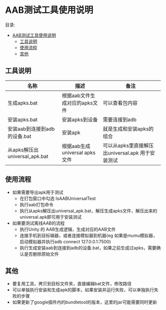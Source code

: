 # AAB测试工具使用说明

目录:

- [AAB测试工具使用说明](#aab测试工具使用说明)
	- [工具说明](#工具说明)
	- [使用流程](#使用流程)
	- [其他](#其他)

## 工具说明

|  名称 | 描述  | 备注 |
|---|---|---|
| 生成apks.bat  | 根据aab文件生成对应的apks文件  | 可以查看包内容|
| 安装apks.bat  | 安装apks到设备  | 需要连接到adb|
| 安装aab到连接到adb的设备.bat  | 安装apk  | 就是生成和安装apks的组合 |
|  从apks解压出universal_apk.bat | 根据aab生成 universal apks文件   |  可以从apks里直接解压出universal.apk 用于安装测试 |

## 使用流程
* 如果需要导出apk用于测试
  * 在打包窗口中勾选 IsAABUniversalTest
  * 执行aab打包命令
  * 执行从apks解压出universal_apk.bat，解压生成apks文件，解压出来的universal.apk即可用于安装测试
* 如果要测试离线AAB的流程
  * 执行Unity 的 AAB生成逻辑，生成对应的AAB文件
  * 连接手机到目标辑器，或者连接模拟器到机器(eg 如果是mumu模拟器， 启动模拟器并执行adb connect 127.0.0.1:7500)
  * 执行生成安装aab到连接到adb的设备.bat，如果之前生成过apks，需要确认是否删除原始文件
## 其他
* 要复用工具，拷贝到目标文件夹，直接编辑bat文件，修改路径
* 可以单独执行安装和生成apk的脚本，如果安装并运行失败，可以单独执行失败的步骤
* 如果更新了google插件内的bundletool的版本，这里的jar可能需要同时更新